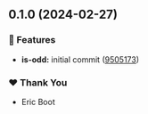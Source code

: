 ## 0.1.0 (2024-02-27)


### 🚀 Features

- **is-odd:** initial commit ([9505173](https://github.com/ebo-zig/nx-repo/commit/9505173))

### ❤️  Thank You

- Eric Boot